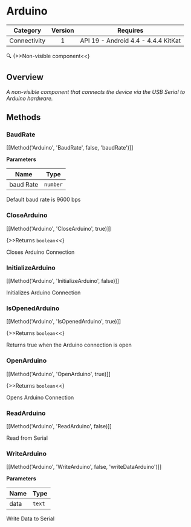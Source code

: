 # Arduino

| Category | Version | Requires |
|:--------:|:-------:|:--------:|
|Connectivity|1|API 19 - Android 4.4 - 4.4.4 KitKat|

:mag: {>>Non-visible component<<}

## Overview

_A non-visible component that connects the device via the USB Serial to Arduino hardware._

## Methods

### BaudRate



[[Method('Arduino', 'BaudRate', false, 'baudRate')]]

**Parameters**

| Name | Type |
|------|------|
|baud Rate|`number`|


Default baud rate is 9600 bps

### CloseArduino



[[Method('Arduino', 'CloseArduino', true)]]

{>>Returns `boolean`<<}


Closes Arduino Connection

### InitializeArduino



[[Method('Arduino', 'InitializeArduino', false)]]

Initializes Arduino Connection

### IsOpenedArduino



[[Method('Arduino', 'IsOpenedArduino', true)]]

{>>Returns `boolean`<<}


Returns true when the Arduino connection is open

### OpenArduino



[[Method('Arduino', 'OpenArduino', true)]]

{>>Returns `boolean`<<}


Opens Arduino Connection

### ReadArduino



[[Method('Arduino', 'ReadArduino', false)]]

Read from Serial

### WriteArduino



[[Method('Arduino', 'WriteArduino', false, 'writeDataArduino')]]

**Parameters**

| Name | Type |
|------|------|
|data|`text`|


Write Data to Serial
